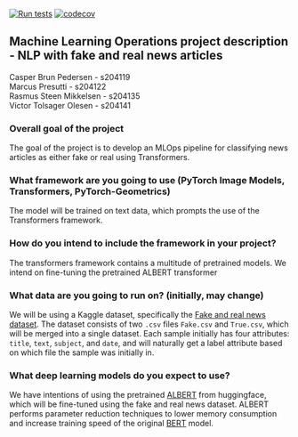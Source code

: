 [![Run tests](https://github.com/RSM-git/mlops_fake_real_news/actions/workflows/tests.yml/badge.svg?branch=main)](https://github.com/RSM-git/mlops_fake_real_news/actions/workflows/tests.yml)
[![codecov](https://codecov.io/gh/RSM-git/mlops_fake_real_news/branch/main/graph/badge.svg?token=6FV3FES5SJ)](https://codecov.io/gh/RSM-git/mlops_fake_real_news)
## Machine Learning Operations project description - NLP with fake and real news articles

Casper Brun Pedersen - s204119 <br>
Marcus Presutti - s204122 <br>
Rasmus Steen Mikkelsen - s204135 <br>
Victor Tolsager Olesen - s204141

### Overall goal of the project

The goal of the project is to develop an MLOps pipeline for classifying news articles as either fake or real using Transformers.

### What framework are you going to use (PyTorch Image Models, Transformers, PyTorch-Geometrics)

The model will be trained on text data, which prompts the use of the Transformers framework.

### How do you intend to include the framework in your project?

The transformers framework contains a multitude of pretrained models. We intend on fine-tuning the pretrained ALBERT transformer

### What data are you going to run on? (initially, may change)

We will be using a Kaggle dataset, specifically the [Fake and real news dataset](https://www.kaggle.com/datasets/clmentbisaillon/fake-and-real-news-dataset). The dataset consists of two `.csv` files `Fake.csv` and `True.csv`, which will be merged into a single dataset. Each sample initially has four attributes: `title`, `text`, `subject`, and `date`, and will naturally get a label attribute based on which file the sample was initially in.

### What deep learning models do you expect to use?

We have intentions of using the pretrained [ALBERT](https://huggingface.co/docs/transformers/model_doc/albert) from huggingface, which will be fine-tuned using the fake and real news dataset. ALBERT performs parameter reduction techniques to lower memory consumption and increase training speed of the original [BERT](https://huggingface.co/docs/transformers/model_doc/bert) model.
